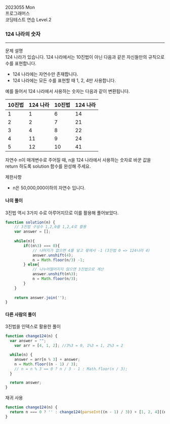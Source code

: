 2023055 Mon  
프로그래머스  
코딩테스트 연습 Level.2  

### 124 나라의 숫자
---
문제 설명  
124 나라가 있습니다. 124 나라에서는 10진법이 아닌 다음과 같은 자신들만의 규칙으로 수를 표현합니다.  

- 124 나라에는 자연수만 존재합니다.  
- 124 나라에는 모든 수를 표현할 때 1, 2, 4만 사용합니다.  

예를 들어서 124 나라에서 사용하는 숫자는 다음과 같이 변환됩니다.  

10진법	| 124 나라	| 10진법	| 124 나라
--|--|--|--
1	| 1 |	6 |	14
2	| 2	| 7	| 21
3	| 4	| 8	| 22
4	| 11	| 9	| 24
5	| 12	| 10	| 41

자연수 n이 매개변수로 주어질 때, n을 124 나라에서 사용하는 숫자로 바꾼 값을 return 하도록 solution 함수를 완성해 주세요.

제한사항  
- n은 50,000,000이하의 자연수 입니다.

#### 나의 풀이
3진법 역시 3가지 수로 아루어지므로 이를 활용해 풀어보았다.
```jsx
function solution(n) {
    // 3진법 구성수 1,2,0를 1,2,4로 활용
    var answer = [];
    
    while(n){
        if((n%3) === 0){
            // 나머지가 없으면 4를 넣고 몫에서 -1 (3진법 0 => 124나라 4)
            answer.unshift(4);
            n = Math.floor(n/3) -1;
        } else{
            // 나누어떨어지지 않으면 3진법으로 계산
            answer.unshift(n%3);
            n = Math.floor(n/3);
        }
    }
    
    return answer.join('');
}
```

#### 다른 사람의 풀이
3진법을 인덱스로 활용한 풀이
```jsx
function change124(n) {
  var answer = "";
    var arr = [4, 1, 2]; //3%3 = 0, 1%3 = 1, 2%3 = 2

  while(n) {
    answer = arr[n % 3] + answer;
    n = Math.floor((n - 1) / 3);
    // n = n % 3 == 0 ? n / 3 - 1 : Math.floor(n / 3);
  }

  return answer;
}
```

재귀 사용
```jsx
function change124(n) {
  return n === 0 ? '' : change124(parseInt((n - 1) / 3)) + [1, 2, 4][(n - 1) % 3];
}
```
